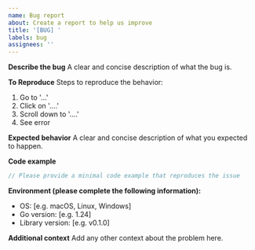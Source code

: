 ```yaml
---
name: Bug report
about: Create a report to help us improve
title: '[BUG] '
labels: bug
assignees: ''
---
```


**Describe the bug**
A clear and concise description of what the bug is.

**To Reproduce**
Steps to reproduce the behavior:
1. Go to '...'
2. Click on '....'
3. Scroll down to '....'
4. See error

**Expected behavior**
A clear and concise description of what you expected to happen.

**Code example**
```go
// Please provide a minimal code example that reproduces the issue
```

**Environment (please complete the following information):**
 - OS: [e.g. macOS, Linux, Windows]
 - Go version: [e.g. 1.24]
 - Library version: [e.g. v0.1.0]

**Additional context**
Add any other context about the problem here.
